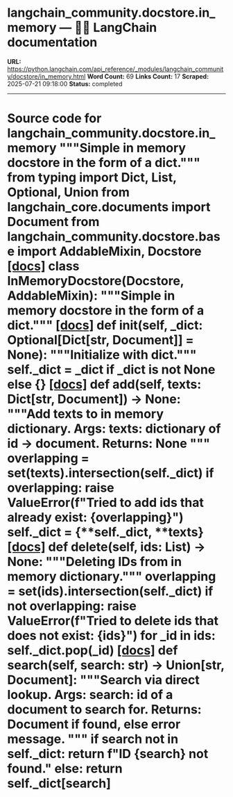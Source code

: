 # langchain_community.docstore.in_memory — 🦜🔗 LangChain  documentation

**URL:** https://python.langchain.com/api_reference/_modules/langchain_community/docstore/in_memory.html
**Word Count:** 69
**Links Count:** 17
**Scraped:** 2025-07-21 09:18:00
**Status:** completed

---

# Source code for langchain\_community.docstore.in\_memory               """Simple in memory docstore in the form of a dict."""          from typing import Dict, List, Optional, Union          from langchain_core.documents import Document          from langchain_community.docstore.base import AddableMixin, Docstore                              [[docs]](https://python.langchain.com/api_reference/community/docstore/langchain_community.docstore.in_memory.InMemoryDocstore.html#langchain_community.docstore.in_memory.InMemoryDocstore)     class InMemoryDocstore(Docstore, AddableMixin):         """Simple in memory docstore in the form of a dict."""                         [[docs]](https://python.langchain.com/api_reference/community/docstore/langchain_community.docstore.in_memory.InMemoryDocstore.html#langchain_community.docstore.in_memory.InMemoryDocstore.__init__)         def __init__(self, _dict: Optional[Dict[str, Document]] = None):             """Initialize with dict."""             self._dict = _dict if _dict is not None else {}                                        [[docs]](https://python.langchain.com/api_reference/community/docstore/langchain_community.docstore.in_memory.InMemoryDocstore.html#langchain_community.docstore.in_memory.InMemoryDocstore.add)         def add(self, texts: Dict[str, Document]) -> None:             """Add texts to in memory dictionary.                  Args:                 texts: dictionary of id -> document.                  Returns:                 None             """             overlapping = set(texts).intersection(self._dict)             if overlapping:                 raise ValueError(f"Tried to add ids that already exist: {overlapping}")             self._dict = {**self._dict, **texts}                                        [[docs]](https://python.langchain.com/api_reference/community/docstore/langchain_community.docstore.in_memory.InMemoryDocstore.html#langchain_community.docstore.in_memory.InMemoryDocstore.delete)         def delete(self, ids: List) -> None:             """Deleting IDs from in memory dictionary."""             overlapping = set(ids).intersection(self._dict)             if not overlapping:                 raise ValueError(f"Tried to delete ids that does not  exist: {ids}")             for _id in ids:                 self._dict.pop(_id)                                        [[docs]](https://python.langchain.com/api_reference/community/docstore/langchain_community.docstore.in_memory.InMemoryDocstore.html#langchain_community.docstore.in_memory.InMemoryDocstore.search)         def search(self, search: str) -> Union[str, Document]:             """Search via direct lookup.                  Args:                 search: id of a document to search for.                  Returns:                 Document if found, else error message.             """             if search not in self._dict:                 return f"ID {search} not found."             else:                 return self._dict[search]